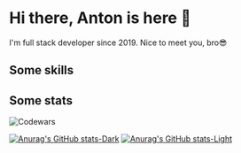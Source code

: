# Hi there, Anton is here 👋

I'm full stack developer since 2019. Nice to meet you, bro😎

## Some skills


## Some stats

![Codewars](https://github.r2v.ch/codewars?user=kekovina&stroke=COLOR)

[![Anurag's GitHub stats-Dark](https://github-readme-stats.vercel.app/api?username=kekovina&show_icons=true&theme=radical#gh-dark-mode-only)](https://github.com/kekovina/github-readme-stats#gh-dark-mode-only)
[![Anurag's GitHub stats-Light](https://github-readme-stats.vercel.app/api?username=kekovina&show_icons=true&theme=default#gh-light-mode-only)](https://github.com/kekovina/github-readme-stats#gh-light-mode-only)